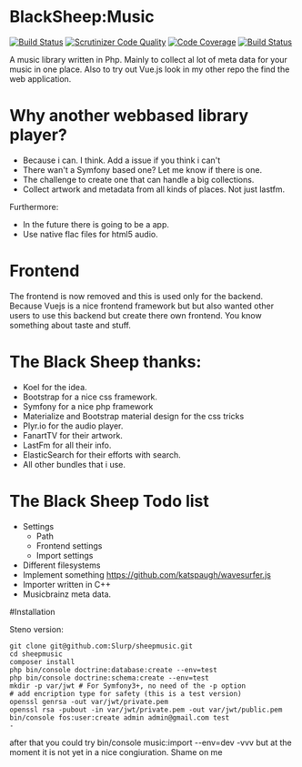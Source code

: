 # BlackSheep:Music 
[![Build Status](https://travis-ci.org/Slurp/sheepmusic.svg?branch=develop)](https://travis-ci.org/Slurp/sheepmusic)
[![Scrutinizer Code Quality](https://scrutinizer-ci.com/g/Slurp/sheepmusic/badges/quality-score.png?b=develop)](https://scrutinizer-ci.com/g/Slurp/sheepmusic/?branch=develop)
[![Code Coverage](https://scrutinizer-ci.com/g/Slurp/sheepmusic/badges/coverage.png?b=develop)](https://scrutinizer-ci.com/g/Slurp/sheepmusic/?branch=develop)
[![Build Status](https://scrutinizer-ci.com/g/Slurp/sheepmusic/badges/build.png?b=develop)](https://scrutinizer-ci.com/g/Slurp/sheepmusic/build-status/develop)

A music library written in Php. 
Mainly to collect al lot of meta data for your music in one place.
Also to try out Vue.js look in my other repo the find the web application.


# Why another webbased library player?
 - Because i can. I think. Add a issue if you think i can't
 - There wan't a Symfony based one? Let me know if there is one.
 - The challenge to create one that can handle a big collections.
 - Collect artwork and metadata from all kinds of places. Not just lastfm.
 
Furthermore:
 - In the future there is going to be a app.
 - Use native flac files for html5 audio.
 
# Frontend
 The frontend is now removed and this is used only for the backend.
 Because Vuejs is a nice frontend framework but but also wanted other users to use this backend but create there own frontend.
 You know something about taste and stuff.

# The Black Sheep thanks:
 - Koel for the idea.
 - Bootstrap for a nice css framework.
 - Symfony for a nice php framework
 - Materialize and Bootstrap material design for the css tricks
 - Plyr.io for the audio player.
 - FanartTV for their artwork.
 - LastFm for all their info.
 - ElasticSearch for their efforts with search.
 - All other bundles that i use.


# The Black Sheep Todo list
- Settings
    - Path
    - Frontend settings
    - Import settings
- Different filesystems
- Implement something https://github.com/katspaugh/wavesurfer.js
- Importer written in C++
- Musicbrainz meta data.


#Installation

Steno version:
```
git clone git@github.com:Slurp/sheepmusic.git
cd sheepmusic
composer install
php bin/console doctrine:database:create --env=test
php bin/console doctrine:schema:create --env=test
mkdir -p var/jwt # For Symfony3+, no need of the -p option
# add encription type for safety (this is a test version)
openssl genrsa -out var/jwt/private.pem
openssl rsa -pubout -in var/jwt/private.pem -out var/jwt/public.pem
bin/console fos:user:create admin admin@gmail.com test
-
```
after that you could try bin/console music:import --env=dev -vvv but at the moment it is not yet in a nice congiuration.
Shame on me

